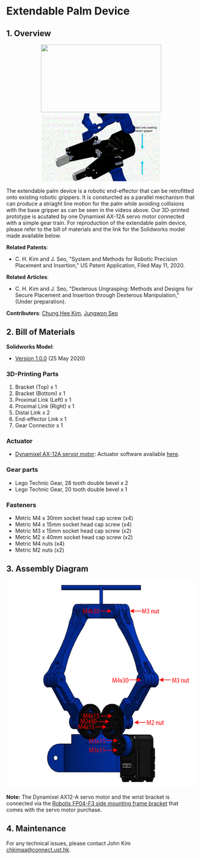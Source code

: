 # Extendable Palm Device

## 1. Overview

<p align = "center">
<img src="files/gripper_real.gif" width="320" height="180"> <img src="files/gripper_model.gif" width="320" height="180"> 
</p>

The extendable palm device is a robotic end-effector that can be retrofitted onto existing robotic grippers. It is consturcted as a parallel mechanism that can produce a striaght line motion for the palm while avoiding collisions with the base gripper as can be seen in the videos above. Our 3D-printed prototype is acutated by one Dynamixel AX-12A servo motor connected with a simple gear train. For reproduction of the extendable palm device, please refer to the bill of materials and the link for the Solidworks model made available below.  

**Related Patents**: 
- C. H. Kim and J. Seo, "System and Methods for Robotic Precision Placement and Insertion," US Patent Application, Filed May 11, 2020.

**Related Articles**: 
- C. H. Kim and J. Seo, "Dexterous Ungrasping: Methods and Designs for Secure Placement and Insertion through Dexterous Manipulation," (Under preparation).

**Contributers**: [Chung Hee Kim](https://sites.google.com/view/chjohnkim/home), [Jungwon Seo](http://junseo.people.ust.hk/)

## 2. Bill of Materials

**Solidworks Model**: 
- [Version 1.0.0](https://drive.google.com/open?id=1LU2ESZIVc5RaizjKnRRDMieen1sGAB-5) (25 May 2020)


### 3D-Printing Parts


1. Bracket (Top) x 1
2. Bracket (Bottom) x 1
3. Proximal Link (Left) x 1
4. Proximal Link (Right) x 1
5. Distal Link x 2
6. End-effector Link x 1
7. Gear Connector x 1


### Actuator

- [Dynamixel AX-12A servor motor](http://en.robotis.com/shop_en/item.php?it_id=902-0003-001): Actuator software available [here](http://wiki.ros.org/dynamixel_sdk).

### Gear parts

- Lego Technic Gear, 28 tooth double bevel x 2
- Lego Technic Gear, 20 tooth double bevel x 1

### Fasteners

- Metric M4 x 30mm socket head cap screw (x4)
- Metric M4 x 15mm socket head cap screw (x4)
- Metric M3 x 15mm socket head cap screw (x2)
- Metric M2 x 40mm socket head cap screw (x2)
- Metric M4 nuts (x4)
- Metric M2 nuts (x2)

## 3. Assembly Diagram
<p align = "center">
<img src="files/gripper_assembly_diagram.jpg" width="600" height="550">  
</p>

**Note:** The Dynamixel AX12-A servo motor and the wrist bracket is connected via the [Robotis FP04-F3 side mounting frame bracket](http://www.robotis.us/fp04-f3-10pcs/) that comes with the servo motor purchase.   

## 4. Maintenance 
For any technical issues, please contact John Kim [chkimaa@connect.ust.hk]().

